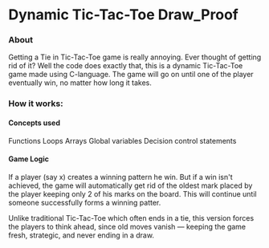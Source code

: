 # Dynamic Tic-Tac-Toe Draw_Proof

<h3>About</h3>
Getting a Tie in Tic-Tac-Toe game is really annoying. Ever thought of getting rid of it? Well the code does exactly that, this is a dynamic Tic-Tac-Toe game made using C-language. The game will go on until one of the player eventually win, no matter how long it takes.

<h3>How it works: </h3>

<h4>Concepts used </h4>
Functions
Loops
Arrays
Global variables
Decision control statements

<h4>Game Logic</h4>
If a player (say x) creates a winning pattern he win.
But if a win isn't achieved, the game will automatically get rid of the oldest mark placed by the player keeping only 2 of his marks on the board.
This will continue until someone successfully forms a winning patter.

Unlike traditional Tic-Tac-Toe which often ends in a tie, this version forces the players to think ahead, since old moves vanish — keeping the game fresh, strategic, and never ending in a draw.
